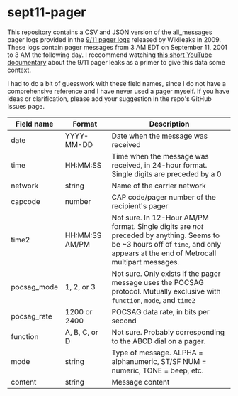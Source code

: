 # sept11-pager
This repository contains a CSV and JSON version of the all_messages pager logs provided in the [9/11 pager logs](https://911.wikileaks.org/files/index.html) released by Wikileaks in 2009. These logs contain pager messages from 3 AM EDT on September 11, 2001 to 3 AM the following day. I reccommend watching [this short YouTube documentary](https://www.youtube.com/watch?&v=inigBzDU8mw) about the 9/11 pager leaks as a primer to give this data some context.

I had to do a bit of guesswork with these field names, since I do not have a comprehensive reference and I have never used a pager myself. If you have ideas or clarification, please add your suggestion in the repo's GitHub Issues page.

|Field name|Format|Description|
|---|---|---|
|date|YYYY-MM-DD|Date when the message was received|
|time|HH:MM:SS|Time when the message was received, in 24-hour format. Single digits are preceded by a 0|
|network|string|Name of the carrier network|
|capcode|number|CAP code/pager number of the recipient's pager|
|time2|HH:MM:SS AM/PM|Not sure. In 12-Hour AM/PM format. Single digits are *not* preceded by anything. Seems to be ~3 hours off of `time`, and only appears at the end of Metrocall multipart messages.|
|pocsag_mode|1, 2, or 3|Not sure. Only exists if the pager message uses the POCSAG protocol. Mutually exclusive with `function`, `mode`, and `time2`|
|pocsag_rate|1200 or 2400|POCSAG data rate, in bits per second|
|function|A, B, C, or D|Not sure. Probably corresponding to the ABCD dial on a pager.|
|mode|string|Type of message. ALPHA = alphanumeric, ST/SF NUM = numeric, TONE = beep, etc.|
|content|string|Message content|
